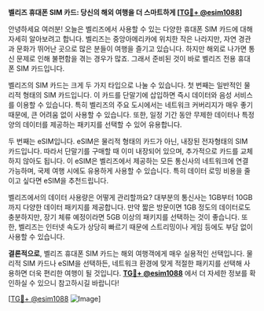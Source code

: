 **벨리즈 휴대폰 SIM 카드: 당신의 해외 여행을 더 스마트하게 [[TG💪+ @esim1088](https://t.me/s/esim1088)]**

안녕하세요 여러분! 오늘은 벨리즈에서 사용할 수 있는 다양한 휴대폰 SIM 카드에 대해 자세히 알아보려고 합니다. 벨리즈는 중앙아메리카에 위치한 작은 나라지만, 자연 경관과 문화가 뛰어난 곳으로 많은 분들이 여행을 즐기고 있습니다. 하지만 해외로 나가면 통신 문제로 인해 불편함을 겪는 경우가 많죠. 그래서 준비된 것이 바로 벨리즈 전용 휴대폰 SIM 카드입니다.

벨리즈의 SIM 카드는 크게 두 가지 타입으로 나눌 수 있습니다. 첫 번째는 일반적인 물리적 형태의 SIM 카드입니다. 이 카드를 단말기에 삽입하면 즉시 데이터와 음성 서비스를 이용할 수 있습니다. 특히 벨리즈의 주요 도시에서는 네트워크 커버리지가 매우 좋기 때문에, 큰 어려움 없이 사용할 수 있습니다. 또한, 일정 기간 동안 무제한 데이터나 특정 양의 데이터를 제공하는 패키지를 선택할 수 있어 유용합니다.

두 번째는 eSIM입니다. eSIM은 물리적 형태의 카드가 아닌, 내장된 전자형태의 SIM 카드입니다. 따라서 단말기를 구매할 때 이미 내장되어 있으며, 추가적으로 카드를 교체하지 않아도 됩니다. 이 eSIM은 벨리즈에서 제공하는 모든 통신사의 네트워크에 연결 가능하며, 국제 여행 시에도 유용하게 사용할 수 있습니다. 특히 데이터 로밍 비용을 줄이고 싶다면 eSIM을 추천드립니다.

벨리즈에서의 데이터 사용량은 어떻게 관리할까요? 대부분의 통신사는 1GB부터 10GB까지 다양한 데이터 패키지를 제공합니다. 만약 짧은 방문이면 1GB 정도의 데이터로도 충분하지만, 장기 체류 예정이라면 5GB 이상의 패키지를 선택하는 것이 좋습니다. 또한, 벨리즈는 인터넷 속도가 상당히 빠르기 때문에 스트리밍이나 게임 등에도 부담 없이 사용할 수 있습니다.

**결론적으로**, 벨리즈 휴대폰 SIM 카드는 해외 여행객에게 매우 실용적인 선택입니다. 물리적 SIM 카드나 eSIM을 선택하든, 네트워크 환경에 맞게 적절한 패키지를 선택해 사용하면 더욱 편리한 여행이 될 것입니다. **[TG💪+ @esim1088](https://t.me/s/esim1088)** 에서 더 자세한 정보를 확인하실 수 있으니 참고하시길 바랍니다!

[[TG💪+ @esim1088](https://t.me/s/esim1088) ![Image](https://i.postimg.cc/Y0z9fWf4/image.png)]